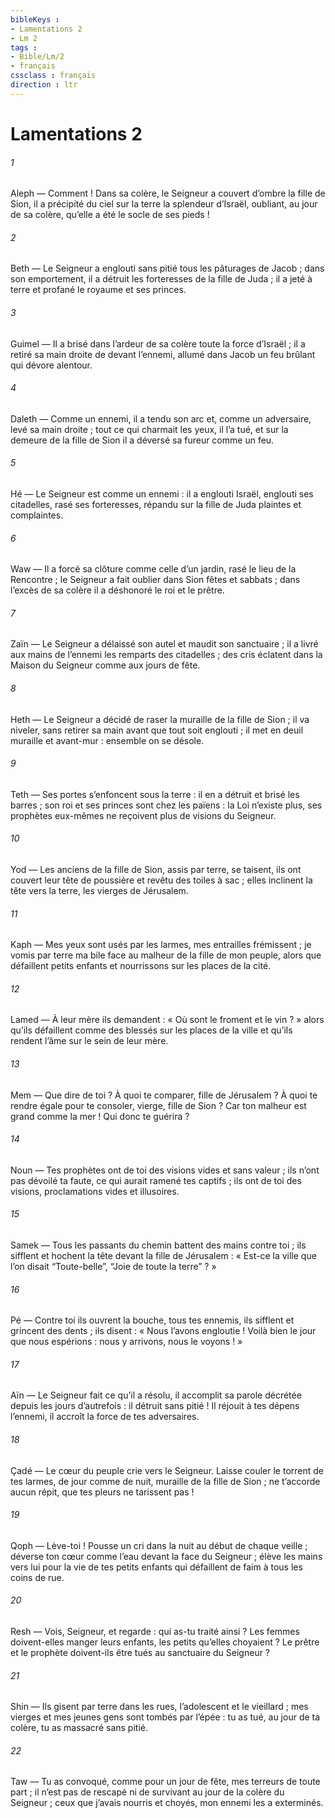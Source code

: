 ```yaml
---
bibleKeys : 
- Lamentations 2
- Lm 2
tags : 
- Bible/Lm/2
- français
cssclass : français
direction : ltr
---
```


# Lamentations 2

###### 1
Aleph — Comment ! Dans sa colère, le Seigneur
a couvert d’ombre la fille de Sion,
il a précipité du ciel sur la terre
la splendeur d’Israël,
oubliant, au jour de sa colère,
qu’elle a été le socle de ses pieds !
###### 2
Beth — Le Seigneur a englouti sans pitié
tous les pâturages de Jacob ;
dans son emportement, il a détruit les forteresses
de la fille de Juda ;
il a jeté à terre et profané
le royaume et ses princes.
###### 3
Guimel — Il a brisé dans l’ardeur de sa colère
toute la force d’Israël ;
il a retiré sa main droite
de devant l’ennemi,
allumé dans Jacob un feu brûlant
qui dévore alentour.
###### 4
Daleth — Comme un ennemi, il a tendu son arc
et, comme un adversaire, levé sa main droite ;
tout ce qui charmait les yeux,
il l’a tué,
et sur la demeure de la fille de Sion
il a déversé sa fureur comme un feu.
###### 5
Hé — Le Seigneur est comme un ennemi :
il a englouti Israël,
englouti ses citadelles,
rasé ses forteresses,
répandu sur la fille de Juda
plaintes et complaintes.
###### 6
Waw — Il a forcé sa clôture comme celle d’un jardin,
rasé le lieu de la Rencontre ;
le Seigneur a fait oublier dans Sion
fêtes et sabbats ;
dans l’excès de sa colère il a déshonoré
le roi et le prêtre.
###### 7
Zaïn — Le Seigneur a délaissé son autel
et maudit son sanctuaire ;
il a livré aux mains de l’ennemi
les remparts des citadelles ;
des cris éclatent dans la Maison du Seigneur
comme aux jours de fête.
###### 8
Heth — Le Seigneur a décidé de raser la muraille
de la fille de Sion ;
il va niveler, sans retirer sa main
avant que tout soit englouti ;
il met en deuil muraille et avant-mur :
ensemble on se désole.
###### 9
Teth — Ses portes s’enfoncent sous la terre :
il en a détruit et brisé les barres ;
son roi et ses princes sont chez les païens :
la Loi n’existe plus,
ses prophètes eux-mêmes ne reçoivent plus
de visions du Seigneur.
###### 10
Yod — Les anciens de la fille de Sion,
assis par terre, se taisent,
ils ont couvert leur tête de poussière
et revêtu des toiles à sac ;
elles inclinent la tête vers la terre,
les vierges de Jérusalem.
###### 11
Kaph — Mes yeux sont usés par les larmes,
mes entrailles frémissent ;
je vomis par terre ma bile
face au malheur de la fille de mon peuple,
alors que défaillent petits enfants et nourrissons
sur les places de la cité.
###### 12
Lamed — À leur mère ils demandent :
« Où sont le froment et le vin ? »
alors qu’ils défaillent comme des blessés
sur les places de la ville
et qu’ils rendent l’âme
sur le sein de leur mère.
###### 13
Mem — Que dire de toi ? À quoi te comparer,
fille de Jérusalem ?
À quoi te rendre égale pour te consoler,
vierge, fille de Sion ?
Car ton malheur est grand comme la mer !
Qui donc te guérira ?
###### 14
Noun — Tes prophètes ont de toi des visions
vides et sans valeur ;
ils n’ont pas dévoilé ta faute,
ce qui aurait ramené tes captifs ;
ils ont de toi des visions,
proclamations vides et illusoires.
###### 15
Samek — Tous les passants du chemin
battent des mains contre toi ;
ils sifflent et hochent la tête
devant la fille de Jérusalem :
« Est-ce la ville que l’on disait “Toute-belle”,
“Joie de toute la terre” ? »
###### 16
Pé — Contre toi ils ouvrent la bouche,
tous tes ennemis,
ils sifflent et grincent des dents ;
ils disent : « Nous l’avons engloutie !
Voilà bien le jour que nous espérions :
nous y arrivons, nous le voyons ! »
###### 17
Aïn — Le Seigneur fait ce qu’il a résolu,
il accomplit sa parole
décrétée depuis les jours d’autrefois :
il détruit sans pitié !
Il réjouit à tes dépens l’ennemi,
il accroît la force de tes adversaires.
###### 18
Çadé — Le cœur du peuple crie vers le Seigneur.
Laisse couler le torrent de tes larmes,
de jour comme de nuit,
muraille de la fille de Sion ;
ne t’accorde aucun répit,
que tes pleurs ne tarissent pas !
###### 19
Qoph — Lève-toi ! Pousse un cri dans la nuit
au début de chaque veille ;
déverse ton cœur comme l’eau
devant la face du Seigneur ;
élève les mains vers lui
pour la vie de tes petits enfants
qui défaillent de faim
à tous les coins de rue.
###### 20
Resh — Vois, Seigneur, et regarde :
qui as-tu traité ainsi ?
Les femmes doivent-elles manger leurs enfants,
les petits qu’elles choyaient ?
Le prêtre et le prophète doivent-ils être tués
au sanctuaire du Seigneur ?
###### 21
Shin — Ils gisent par terre dans les rues,
l’adolescent et le vieillard ;
mes vierges et mes jeunes gens
sont tombés par l’épée :
tu as tué, au jour de ta colère,
tu as massacré sans pitié.
###### 22
Taw — Tu as convoqué, comme pour un jour de fête,
mes terreurs de toute part ;
il n’est pas de rescapé ni de survivant
au jour de la colère du Seigneur ;
ceux que j’avais nourris et choyés,
mon ennemi les a exterminés.
